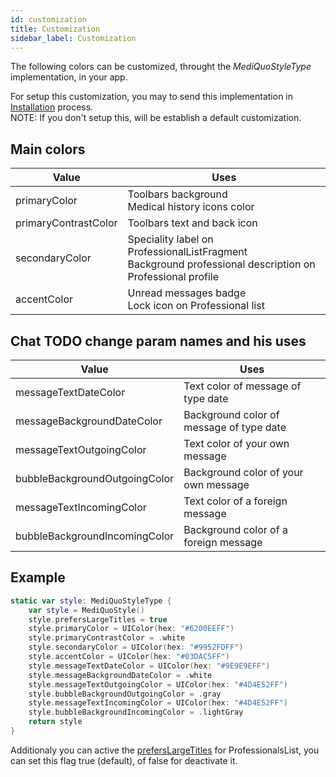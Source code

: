 ```yaml
---
id: customization
title: Customization
sidebar_label: Customization
---
```


The following colors can be customized, throught the _MediQuoStyleType_ implementation, in your app.

For setup this customization, you may to send this implementation in [Installation](https://developer.mediquo.com/docs/sdk/ios/introduction/#initialization) process.
</br>
NOTE: If you don't setup this, will be establish a default customization.

## Main colors

| **Value**                 | **Uses**                                        |
| --------------------- | --------------------------------------------------- |
| primaryColor | Toolbars background <br> Medical history icons color |
| primaryContrastColor | Toolbars text and back icon |
| secondaryColor | Speciality label on ProfessionalListFragment <br> Background professional description on Professional profile |
| accentColor | Unread messages badge <br> Lock icon on Professional list |

## Chat **TODO** change param names and his uses

| **Value**                 | **Uses**                                        |
| --------------------- | --------------------------------------------------- |
| messageTextDateColor | Text color of message of type date |
| messageBackgroundDateColor | Background color of message of type date |
| messageTextOutgoingColor | Text color of your own message|
| bubbleBackgroundOutgoingColor | Background color of your own message |
| messageTextIncomingColor | Text color of a foreign message|
| bubbleBackgroundIncomingColor | Background color of a foreign message |

## Example
```swift
static var style: MediQuoStyleType {
    var style = MediQuoStyle()
    style.prefersLargeTitles = true
    style.primaryColor = UIColor(hex: "#6200EEFF")
    style.primaryContrastColor = .white
    style.secondaryColor = UIColor(hex: "#9952FDFF")
    style.accentColor = UIColor(hex: "#03DAC5FF")
    style.messageTextDateColor = UIColor(hex: "#9E9E9EFF") 
    style.messageBackgroundDateColor = .white
    style.messageTextOutgoingColor = UIColor(hex: "#4D4E52FF") 
    style.bubbleBackgroundOutgoingColor = .gray
    style.messageTextIncomingColor = UIColor(hex: "#4D4E52FF") 
    style.bubbleBackgroundIncomingColor = .lightGray
    return style
}
```

Additionaly you can active the [prefersLargeTitles](https://developer.apple.com/documentation/uikit/uinavigationbar/2908999-preferslargetitles) for ProfessionalsList, you can set this flag true (default), of false for deactivate it.





